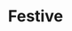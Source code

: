 ---
title: Festive
permalink: /article/compliance32xAddons/Festive
comments: true
comments-id: Festive
header-img: article/compliance32xAddons/Festive.png

carousel-img: article/carousel/Festive/
show_carousel_name: false

long_text: Adds new christmas themed items, blocks and entities, includes over 30+ tweaks.

authors:
  - Alexsor:

download: 
  - 1.16:
    - https://github.com/Compliance-Addons/Addons/raw/master/32x/Compliance%20Festive%20Addon/Compliance%20Festive%20Addon%20-%201.16.zip
---
